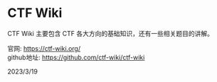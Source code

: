 # CTF Wiki

CTF Wiki 主要包含 CTF 各大方向的基础知识，还有一些相关题目的讲解。  

官网: https://ctf-wiki.org/  
github地址: https://github.com/ctf-wiki/ctf-wiki  


2023/3/19  
